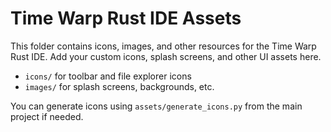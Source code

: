 # Time Warp Rust IDE Assets

This folder contains icons, images, and other resources for the Time Warp Rust IDE. Add your custom icons, splash screens, and other UI assets here.

- `icons/` for toolbar and file explorer icons
- `images/` for splash screens, backgrounds, etc.

You can generate icons using `assets/generate_icons.py` from the main project if needed.
